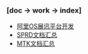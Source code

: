 
### [doc -> work -> index]

- [阿里OS展讯平台开发](alios-readme/alios-readme-20190722.html)
- [SPRD文档汇总](sprd_work/index.html)
- [MTK文档汇总](mtk_work/index.html)
